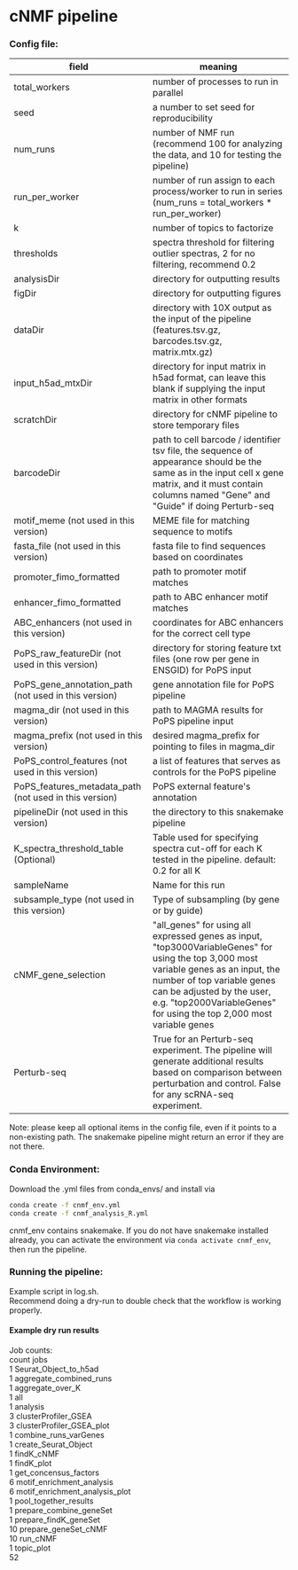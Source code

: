 # cNMF pipeline


### Config file:
| field         | meaning                   |
|---------------|---------------------------|
| total_workers | number of processes to run in parallel |
| seed | a number to set seed for reproducibility |
| num_runs | number of NMF run (recommend 100 for analyzing the data, and 10 for testing the pipeline) |
| run_per_worker | number of run assign to each process/worker to run in series (num_runs = total_workers * run_per_worker)|
| k | number of topics to factorize |
| thresholds | spectra threshold for filtering outlier spectras, 2 for no filtering, recommend 0.2 |
| analysisDir | directory for outputting results |
| figDir | directory for outputting figures |
| dataDir | directory with 10X output as the input of the pipeline (features.tsv.gz, barcodes.tsv.gz, matrix.mtx.gz) |
| input_h5ad_mtxDir | directory for input matrix in h5ad format, can leave this blank if supplying the input matrix in other formats |
| scratchDir | directory for cNMF pipeline to store temporary files |
| barcodeDir | path to cell barcode / identifier tsv file, the sequence of appearance should be the same as in the input cell x gene matrix, and it must contain columns named "Gene" and "Guide" if doing Perturb-seq |
| motif_meme (not used in this version) | MEME file for matching sequence to motifs |
| fasta_file (not used in this version) | fasta file to find sequences based on coordinates |
| promoter_fimo_formatted | path to promoter motif matches |
| enhancer_fimo_formatted | path to ABC enhancer motif matches | 
| ABC_enhancers (not used in this version) | coordinates for ABC enhancers for the correct cell type |
| PoPS_raw_featureDir (not used in this version) | directory for storing feature txt files (one row per gene in ENSGID) for PoPS input |
| PoPS_gene_annotation_path (not used in this version) | gene annotation file for PoPS pipeline |
| magma_dir (not used in this version) | path to MAGMA results for PoPS pipeline input |
| magma_prefix (not used in this version) | desired magma_prefix for pointing to files in magma_dir |
| PoPS_control_features (not used in this version) | a list of features that serves as controls for the PoPS pipeline |
| PoPS_features_metadata_path (not used in this version) | PoPS external feature's annotation |
| pipelineDir (not used in this version) | the directory to this snakemake pipeline |
| K_spectra_threshold_table (Optional) | Table used for specifying spectra cut-off for each K tested in the pipeline. default: 0.2 for all K |
| sampleName | Name for this run |
| subsample_type (not used in this version) | Type of subsampling (by gene or by guide) |
| cNMF_gene_selection | "all_genes" for using all expressed genes as input, "top3000VariableGenes" for using the top 3,000 most variable genes as an input, the number of top variable genes can be adjusted by the user, e.g. "top2000VariableGenes" for using the top 2,000 most variable genes |
| Perturb-seq | True for an Perturb-seq experiment. The pipeline will generate additional results based on comparison between perturbation and control. False for any scRNA-seq experiment. |

Note: please keep all optional items in the config file, even if it points to a non-existing path. The snakemake pipeline might return an error if they are not there. 


### Conda Environment:
Download the .yml files from conda_envs/ and install via
```bash
conda create -f cnmf_env.yml
conda create -f cnmf_analysis_R.yml
```
cnmf_env contains snakemake. If you do not have snakemake installed already, you can activate the environment via `conda activate cnmf_env`, then run the pipeline.

### Running the pipeline:
Example script in log.sh.  
Recommend doing a dry-run to double check that the workflow is working properly.  

#### Example dry run results
Job counts:  
        count   jobs  
        1       Seurat_Object_to_h5ad  
        1       aggregate_combined_runs  
        1       aggregate_over_K  
        1       all  
        1       analysis  
        3       clusterProfiler_GSEA  
        3       clusterProfiler_GSEA_plot  
        1       combine_runs_varGenes  
        1       create_Seurat_Object  
        1       findK_cNMF  
        1       findK_plot  
        1       get_concensus_factors  
        6       motif_enrichment_analysis  
        6       motif_enrichment_analysis_plot  
        1       pool_together_results  
        1       prepare_combine_geneSet  
        1       prepare_findK_geneSet  
        10      prepare_geneSet_cNMF  
        10      run_cNMF  
        1       topic_plot  
        52  
